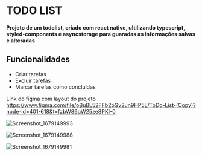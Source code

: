 <h1>TODO LIST</h1>

<h4>Projeto de um todolist, criado com react native, ultilizando typescript, styled-components e asyncstorage para guaradas as informações salvas e alteradas</h4>

## Funcionalidades
- Criar tarefas
- Excluir tarefas
- Marcar tarefas como concluídas

Link do figma com layout do projeto https://www.figma.com/file/oBuBL52FFb2oGv2un9HP5L/ToDo-List-(Copy)?node-id=401-618&t=fzbW89qW25ze8PKI-0

![Screenshot_1679149993](https://user-images.githubusercontent.com/86307663/226112708-4ba4a123-ba1f-4a35-b96c-f5e0c2b7f2a8.png)

![Screenshot_1679149988](https://user-images.githubusercontent.com/86307663/226112703-97852943-cb64-409b-af93-a8b9195a1eff.png)

![Screenshot_1679149981](https://user-images.githubusercontent.com/86307663/226112623-2e1e9ec0-cb6c-463b-8f46-994305168c7f.png)

